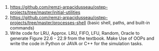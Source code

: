 1. https://github.com/remzi-arpacidusseau/ostep-projects/tree/master/initial-utilities 
2. https://github.com/remzi-arpacidusseau/ostep-projects/tree/master/processes-shell (basic shell, paths, and built-in commands)
3. Write code for LRU, Approx. LRU, FIFO, LFU, Random, Oracle to generate Figure 22.6 - 22.9 from the textbook. Make Use of OOPs and write the code in Python or JAVA or C++ for the simulation tasks. 
